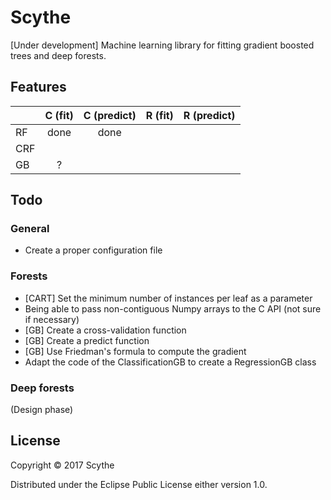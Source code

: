# Scythe

[Under development] Machine learning library for fitting gradient boosted trees and 
deep forests.

## Features

|         | C (fit) | C (predict) | R (fit) | R (predict) |
|---------|:-------:|:-----------:|:-------:|------------:|
| RF      | done    | done        |         |             |
| CRF     |         |             |         |             |
| GB      | ?       |             |         |             |

## Todo

### General

* Create a proper configuration file

### Forests

* [CART] Set the minimum number of instances per leaf as a parameter
* Being able to pass non-contiguous Numpy arrays to the C API (not sure if necessary)
* [GB] Create a cross-validation function
* [GB] Create a predict function
* [GB] Use Friedman's formula to compute the gradient
* Adapt the code of the ClassificationGB to create a RegressionGB class

### Deep forests

(Design phase)

## License

Copyright © 2017 Scythe

Distributed under the Eclipse Public License either version 1.0.